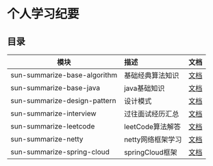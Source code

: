  个人学习纪要
=============

## 目录

| 模块        | 描述           | 文档  |
| ------------- |:-------------| -----|
| sun-summarize-base-algorithm  | 基础经典算法知识|[文档](./sun-summarize-base-algorithm/README.md)  |
| sun-summarize-base-java | java基础知识|[文档](./sun-summarize-base-java/README.md)  |
| sun-summarize-design-pattern | 设计模式|[文档](./sun-summarize-design-pattern/README.md)  |
| sun-summarize-interview | 过往面试经历汇总|[文档](./sun-summarize-interview/README.md)  |
| sun-summarize-leetcode  | leetCode算法解答|[文档](./sun-summarize-leetcode/README.md)  |
| sun-summarize-netty | netty网络框架学习|[文档](./sun-summarize-netty/README.md)  |
| sun-summarize-spring-cloud | springCloud框架|[文档](./sun-summarize-spring-cloud/README.md)  |

